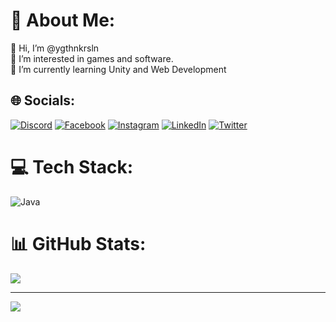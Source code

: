 # 💫 About Me:
👋 Hi, I’m @ygthnkrsln<br>👀 I’m interested in games and software.<br>🌱 I’m currently learning Unity and Web Development


## 🌐 Socials:
[![Discord](https://img.shields.io/badge/Discord-%237289DA.svg?logo=discord&logoColor=white)](https://discord.gg/bequ3M#0172) [![Facebook](https://img.shields.io/badge/Facebook-%231877F2.svg?logo=Facebook&logoColor=white)](https://facebook.com/Ygthnnn) [![Instagram](https://img.shields.io/badge/Instagram-%23E4405F.svg?logo=Instagram&logoColor=white)](https://instagram.com/ygthnkrsln) [![LinkedIn](https://img.shields.io/badge/LinkedIn-%230077B5.svg?logo=linkedin&logoColor=white)](https://linkedin.com/in/ygthnkrsln) [![Twitter](https://img.shields.io/badge/Twitter-%231DA1F2.svg?logo=Twitter&logoColor=white)](https://twitter.com/forbequeM) 

# 💻 Tech Stack:
![Java](https://img.shields.io/badge/java-%23ED8B00.svg?style=for-the-badge&logo=java&logoColor=white)
# 📊 GitHub Stats:
![](https://github-readme-streak-stats.herokuapp.com/?user=ygthnkrsln&theme=vision-friendly-dark&hide_border=false)<br/>

---
[![](https://visitcount.itsvg.in/api?id=ygthnkrsln&icon=5&color=0)](https://visitcount.itsvg.in)

<!-- Proudly created with GPRM ( https://gprm.itsvg.in ) -->
